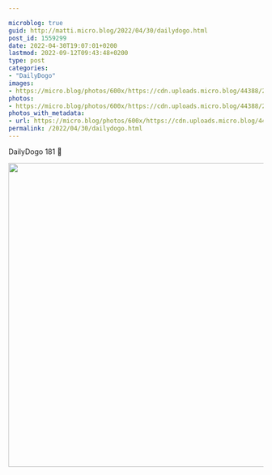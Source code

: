 ```yaml
---

microblog: true
guid: http://matti.micro.blog/2022/04/30/dailydogo.html
post_id: 1559299
date: 2022-04-30T19:07:01+0200
lastmod: 2022-09-12T09:43:48+0200
type: post
categories:
- "DailyDogo"
images:
- https://micro.blog/photos/600x/https://cdn.uploads.micro.blog/44388/2022/5fcde6dc0a.jpg
photos:
- https://micro.blog/photos/600x/https://cdn.uploads.micro.blog/44388/2022/5fcde6dc0a.jpg
photos_with_metadata:
- url: https://micro.blog/photos/600x/https://cdn.uploads.micro.blog/44388/2022/5fcde6dc0a.jpg
permalink: /2022/04/30/dailydogo.html
---
```

DailyDogo 181 🐶

<img src="https://micro.blog/photos/600x/https://blog.martin-haehnel.de/uploads/2022/5fcde6dc0a.jpg" width="600" height="600" alt="" />

